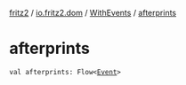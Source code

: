 [fritz2](../../index.md) / [io.fritz2.dom](../index.md) / [WithEvents](index.md) / [afterprints](./afterprints.md)

# afterprints

`val afterprints: Flow<`[`Event`](https://kotlinlang.org/api/latest/jvm/stdlib/org.w3c.dom.events/-event/index.html)`>`